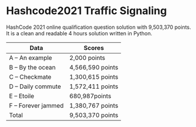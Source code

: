 # Hashcode2021 Traffic Signaling
HashCode 2021 online qualification question solution with 9,503,370 points. It is a clean and readable 4 hours solution written in Python.


| Data      | Scores |
| ----------- | ----------- |
| A – An example | 2,000 points |
| B – By the ocean | 4,566,590 points |
| C – Checkmate | 1,300,615 points |
| D – Daily commute | 1,572,411 points |
| E – Etoile | 680,987points |
| F – Forever jammed | 1,380,767 points |
| Total | 9,503,370 points |
